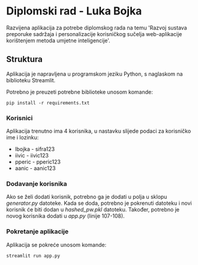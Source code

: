 # Diplomski rad - Luka Bojka
Razvijena aplikacija za potrebe diplomskog rada na temu 'Razvoj sustava preporuke sadržaja i personalizacije korisničkog sučelja web-aplikacije korištenjem metoda umjetne inteligencije'.

## Struktura
Aplikacija je napravljena u programskom jeziku Python, s naglaskom na biblioteku Streamlit.

Potrebno je preuzeti potrebne biblioteke unosom komande:
```
pip install -r requirements.txt
```

### Korisnici
Aplikacija trenutno ima 4 korisnika, u nastavku slijede podaci za korisničko ime i lozinku:
- lbojka - sifra123
- iivic - iivic123
- pperic - pperic123
- aanic - aanic123

### Dodavanje korisnika
Ako se želi dodati korisnik, potrebno ga je dodati u polja u sklopu _generator.py_ datoteke. Kada se doda, potrebno je pokrenuti datoteku i novi korisnik će biti dodan u _hashed_pw.pkl_ datoteku. Također, potrebno je novog korisnika dodati u _app.py_ (linije 107-108).

### Pokretanje aplikacije
Aplikacija se pokreće unosom komande:
```
streamlit run app.py
```
